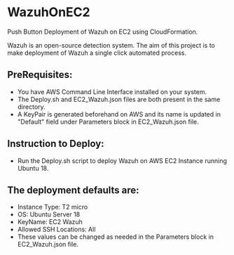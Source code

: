 # WazuhOnEC2
Push Button Deployment of Wazuh on EC2 using CloudFormation.

Wazuh is an open-source detection system. The aim of this project is to make deployment of Wazuh a single click automated process.

## PreRequisites:
- You have AWS Command Line Interface installed on your system.
- The Deploy.sh and EC2_Wazuh.json files are both present in the same directory.
- A KeyPair is generated beforehand on AWS and its name is updated in "Default" field under Parameters block in EC2_Wazuh.json file.

## Instruction to Deploy:
- Run the Deploy.sh script to deploy Wazuh on AWS EC2 Instance running Ubuntu 18.

## The deployment defaults are:
- Instance Type: T2 micro
- OS: Ubuntu Server 18
- KeyName: EC2 Wazuh
- Allowed SSH Locations: All
- These values can be changed as needed in the Parameters block in EC2_Wazuh.json file.
